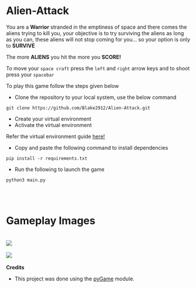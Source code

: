 # Alien-Attack

You are a <strong>Warrior</strong> stranded in the emptiness of space and there comes the aliens trying to kill you, your objective is to try surviving the aliens as long as you can, these aliens will not stop coming for you... so your option is only to <STRONG>SURVIVE</STRONG>

The more <STRONG>ALIENS</STRONG> you hit the more you <STRONG>SCORE!</STRONG>

To move your `space craft` press the `left` and `right` arrow keys and to shoot press your `spacebar`


To play this game follow the steps given below

- Clone the repository to your local system, use the below command

```
git clone https://github.com/Blake2912/Alien-Attack.git
```

- Create your virtual environment
- Activate the virtual environment

Refer the virtual environment guide <a href="https://packaging.python.org/en/latest/guides/installing-using-pip-and-virtual-environments/#creating-a-virtual-environment">here!</a>

- Copy and paste the following command to install dependencies

```
pip install -r requirements.txt
```

- Run the following to launch the game

```
python3 main.py
```
<br>
<br>

# Gameplay Images
<br>
<img src="../Alien-Attack/Game_Screenshots/gameplay_one.png"></img>
<br>
<br>
<img src="../Alien-Attack/Game_Screenshots/gameplay_two.png"></img>
<br>
<br>
<strong>Credits</strong>

- This project was done using the <a href="https://github.com/pygame/pygame">pyGame</a> module.
  